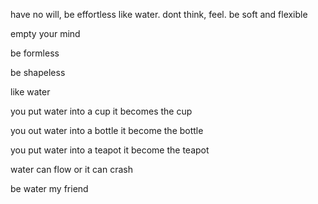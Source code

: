 have no will, be effortless like water. dont think, feel. be soft and flexible

empty your mind

be formless

be shapeless

like water

you put water into a cup it becomes the cup

you out water into a bottle it become the bottle

you put water into a teapot it become the teapot

water can flow or it can crash

be water my friend
